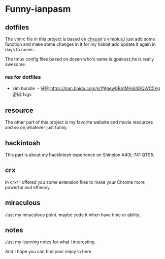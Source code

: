 # Funny-ianpasm

## dotfiles

The vimrc file in this project is based on [chxuan](https://github.com/chxuan)'s vimplus,I just add some function and make some changes in it for my habbit,add update it again in days to come...

The tmux config files based on dozen who's name is gpakosz,he is really awesome.

### res for dotfiles
 - vim bundle
  - 链接:https://pan.baidu.com/s/1fjtgew0Ba1MHid4DQWC5Vg  密码:1vgv


## resource

The other part of this project is my favorite website and movie resources and so on,whatever just funny.


## hackintosh

This part is about my hackintosh experience on Shinelon A40L-741 QTS5.



## crx

In crx/ I offered you some extension files to make your Chrome more powerful and effiency.

## miraculous

Just my miraculous point, maybe code it when have time or ability.


## notes

Just my learning notes for what I interesting.



And I hope you can find your enjoy in here.


